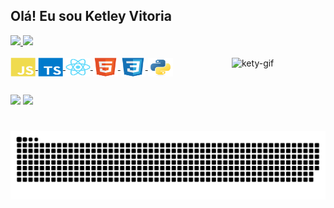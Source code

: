 ## Olá! Eu sou Ketley Vitoria

<div>
  <a href="https://github.com/ketleyV">
  <img heigth="180cm" src="https://github-readme-stats.vercel.app/api?username=KetleyV&show_icons=true&theme=dracula&include_all_comits=true"&acount_private=true"/>
  <img height="180cm" src="https://github-readme-stats.vercel.app/api/top-langs/?username=KetleyV&layout=compact&langs_count=16&theme=dracula"/>
</div>

<div style="display: inline_block"><br>
  <img align="center" alt="ketley-Js" height="30" width="40" src="https://raw.githubusercontent.com/devicons/devicon/master/icons/javascript/javascript-plain.svg">
  <img align="center" alt="ketley-Ts" height="30" width="40" src="https://raw.githubusercontent.com/devicons/devicon/master/icons/typescript/typescript-plain.svg">
  <img align="center" alt="ketley-React" height="30" width="40" src="https://raw.githubusercontent.com/devicons/devicon/master/icons/react/react-original.svg">
  <img align="center" alt="ketley-HTML" height="30" width="40" src="https://raw.githubusercontent.com/devicons/devicon/master/icons/html5/html5-original.svg">
  <img align="center" alt="ketley-CSS" height="30" width="40" src="https://raw.githubusercontent.com/devicons/devicon/master/icons/css3/css3-original.svg">
  <img align="center" alt="ketley-Python" height="30" width="40" src="https://raw.githubusercontent.com/devicons/devicon/master/icons/python/python-original.svg">
  <img align="right" alt="kety-gif" src="https://media1.tenor.com/m/zzJ2UjP648IAAAAd/cheering-cute.gif" width="150px">
</div>
  
  ##
 
<div> 
  <a href = "mailto:ketleyvitoria199@gmail.com"><img src="https://img.shields.io/badge/-Gmail-%23333?style=for-the-badge&logo=gmail&logoColor=white" target="_blank"></a>
  <a href="https://www.linkedin.com/in/ketley-vitoria-2808522ab" target="_blank"><img src="https://img.shields.io/badge/-LinkedIn-%230077B5?style=for-the-badge&logo=linkedin&logoColor=white" target="_blank"></a> 
  
</div>

#

<picture align="center">
  <source media="(prefers-color-scheme: dark)" srcset="https://raw.githubusercontent.com/KetleyV/ketleyV/output/github-contribution-grid-snake-dark.svg">
  <source media="(prefers-color-scheme: light)" srcset="https://raw.githubusercontent.com/KetleyV/ketleyV/output/github-contribution-grid-snake-dark.svg">
  <img align="center" alt="github contribution grid snake animation" src="https://raw.githubusercontent.com/KetleyV/ketleyV/output/github-contribution-grid-snake-dark.svg">
</picture>
